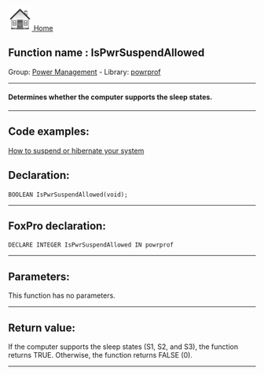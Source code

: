 [<img src="../../images/home.png"> Home ](https://github.com/VFPX/Win32API)  

## Function name : IsPwrSuspendAllowed
Group: [Power Management](../../functions_group.md#Power_Management)  -  Library: [powrprof](../../Libraries.md#powrprof)  
***  


#### Determines whether the computer supports the sleep states.
***  


## Code examples:
[How to suspend or hibernate your system](../../samples/sample_395.md)  

## Declaration:
```foxpro  
BOOLEAN IsPwrSuspendAllowed(void);  
```  
***  


## FoxPro declaration:
```foxpro  
DECLARE INTEGER IsPwrSuspendAllowed IN powrprof  
```  
***  


## Parameters:
This function has no parameters.  
***  


## Return value:
If the computer supports the sleep states (S1, S2, and S3), the function returns TRUE. Otherwise, the function returns FALSE (0).  
***  

